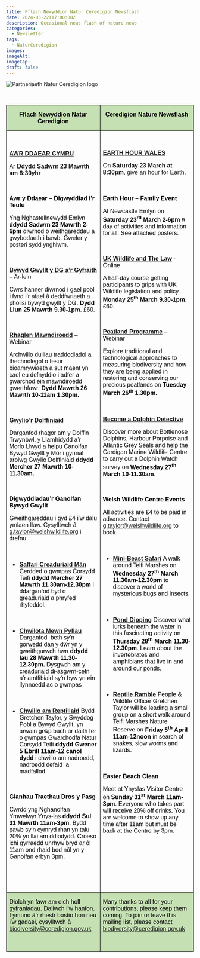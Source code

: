 ```yaml
---
title: Fflach Newyddion Natur Ceredigion Newsflash
date: 2024-03-22T17:00:00Z
description: Occasional news flash of nature news
categories: 
  - Newsletter
tags: 
  - NaturCeredigion
images: 
imageAlt: 
imageCap: 
draft: false
---
```


![Partneriaeth Natur Ceredigion logo](https://res.cloudinary.com/naturceredigion/image/upload/v1720616218/logo-newsletter.png)

<p>&nbsp;&nbsp;</p><table class="MsoNormalTable" border="0" cellspacing="0" cellpadding="0" width="100%" style="width:100.0%;border-collapse:collapse"><tbody><tr><td colspan="1" rowspan="1" width="50%" valign="top" style="width:50.0%;border:solid windowtext 1.0pt;background:#C5E0B3;padding:0cm 5.4pt 0cm 5.4pt"><p style="text-align: center"><strong><span style="font-family: Arial, sans-serif; color: black">Fflach Newyddion Natur Ceredigion</span></strong></p></td><td colspan="1" rowspan="1" width="50%" valign="top" style="width:50.0%;border:solid windowtext 1.0pt;border-left:none;background:#C5E0B3;padding:0cm 5.4pt 0cm 5.4pt"><p style="text-align: center"><strong><span style="font-family: Arial, sans-serif; color: black">Ceredigion Nature Newsflash</span></strong></p></td></tr><tr><td colspan="1" rowspan="1" width="50%" valign="top" style="width:50.0%;border:solid windowtext 1.0pt;border-top:none;padding:0cm 5.4pt 0cm 5.4pt"><p><strong><span>&nbsp;</span></strong></p><p><a target="_blank" rel="noopener noreferrer nofollow" href="https://www.wwf.org.uk/cymru/awrddaear"><strong><span style="font-family: Arial, sans-serif">AWR DDAEAR CYMRU</span></strong></a></p><p><span style="font-family: Arial, sans-serif">Ar </span><strong><span style="font-family: Arial, sans-serif">Ddydd Sadwrn 23 Mawrth am 8:30yhr</span></strong></p><p><strong><span style="font-family: Arial, sans-serif">&nbsp;</span></strong></p><p><strong><span style="font-family: Arial, sans-serif; color: black">Awr y Ddaear – Digwyddiad i’r Teulu</span></strong></p><p><span style="font-family: Arial, sans-serif; color: black">Yng Nghastellnewydd Emlyn </span><strong><span style="font-family: Arial, sans-serif; color: black">ddydd Sadwrn 23 Mawrth 2-6pm</span></strong><span style="font-family: Arial, sans-serif; color: black"> diwrnod o weithgareddau a gwybodaeth i bawb. Gweler y posteri sydd ynghlwm.</span></p><p><span style="font-family: Arial, sans-serif">&nbsp;</span></p><p><a target="_blank" rel="noopener noreferrer nofollow" href="https://www.eventbrite.co.uk/e/uk-wildlife-and-the-law-online-tickets-723936121427?aff=ebdsoporgprofile"><strong><span style="font-family: Arial, sans-serif">Bywyd Gwyllt y DG a’r Gyfraith</span></strong></a><strong><span style="font-family: Arial, sans-serif"> </span></strong><span style="font-family: Arial, sans-serif; color: rgb(5, 5, 5)">– Ar-lein</span></p><p><span style="font-family: Arial, sans-serif; color: rgb(5, 5, 5)">Cwrs hanner diwrnod i gael pobl i fynd i’r afael â deddfwriaeth a pholisi bywyd gwyllt y DG. </span><strong><span style="font-family: Arial, sans-serif; color: rgb(5, 5, 5)">Dydd Llun 25 Mawrth 9.30-1pm</span></strong><span style="font-family: Arial, sans-serif; color: rgb(5, 5, 5)">. £60.</span></p><p><span style="font-family: Arial, sans-serif; color: rgb(5, 5, 5)">&nbsp;</span></p><p><a target="_blank" rel="noopener noreferrer nofollow" href="https://us06web.zoom.us/webinar/register/WN_QgtYd75XQz-1HY48wHh0JA#/registration"><strong><span style="font-family: Arial, sans-serif">Rhaglen Mawndiroedd</span></strong></a><span style="font-family: Arial, sans-serif; color: rgb(5, 5, 5)"> – Webinar</span></p><p><span style="font-family: Arial, sans-serif; color: rgb(5, 5, 5)">Archwilio dulliau traddodiadol a thechnolegol o fesur bioamrywiaeth a sut maent yn cael eu defnyddio i adfer a gwarchod ein mawndiroedd gwerthfawr. </span><strong><span style="font-family: Arial, sans-serif; color: rgb(5, 5, 5)">Dydd Mawrth 26 Mawrth 10-11am 1.30pm.</span></strong></p><p><span style="font-family: Arial, sans-serif">&nbsp;</span></p><p><a target="_blank" rel="noopener noreferrer nofollow" href="https://www.eventbrite.co.uk/e/become-a-dolphin-detective-tickets-862004287027?utm_source=eventbrite&amp;utm_medium=email&amp;utm_content=follow_notification&amp;utm_campaign=following_published_event&amp;utm_term=Become+a+Dolphin+Detective&amp;aff=ebemoffollowpublishemail&amp;utm_experiment=follow_template.B"><strong><span style="font-family: Arial, sans-serif">Gwylio’r Dolffiniaid</span></strong></a></p><p><span style="font-family: Arial, sans-serif; color: rgb(5, 5, 5)">Darganfod rhagor am y Dolffin Trwynbwl, y Llamhidydd a’r Morlo Llwyd a helpu Canolfan Bywyd Gwyllt y Môr i gynnal arolwg Gwylio Dolffiniaid </span><strong><span style="font-family: Arial, sans-serif; color: rgb(5, 5, 5)">ddydd Mercher 27 Mawrth 10-11.30am.</span></strong></p><p><span style="font-family: Arial, sans-serif; color: rgb(5, 5, 5)">&nbsp;</span></p><p><strong><span style="font-family: Arial, sans-serif; color: black">Digwyddiadau’r Ganolfan Bywyd Gwyllt</span></strong></p><p><span style="font-family: Arial, sans-serif; color: black">Gweithgareddau i gyd £4 i’w dalu ymlaen llaw. Cysylltwch â </span><a target="_blank" rel="noopener noreferrer nofollow" href="mailto:g.taylor@welshwildlife.org"><span style="font-family: Arial, sans-serif">g.taylor@welshwildlife.org</span></a><span style="font-family: Arial, sans-serif; color: black"> i drefnu.</span></p><p><span style="font-family: Arial, sans-serif">&nbsp;</span></p><ul><li><p><a target="_blank" rel="noopener noreferrer nofollow" href="https://www.facebook.com/events/1075986856944153?ref=newsfeed"><strong><span style="font-family: Arial, sans-serif">Saffari Creaduriaid Mân</span></strong></a><strong><span style="font-family: Arial, sans-serif; color: black"> </span></strong><span style="font-family: Arial, sans-serif; color: black">Cerdded o gwmpas Corsydd Teifi </span><strong><span style="font-family: Arial, sans-serif; color: black">ddydd Mercher 27 Mawrth 11.30am-12.30pm</span></strong><span style="font-family: Arial, sans-serif; color: black"> i ddarganfod byd o greaduriaid a phryfed rhyfeddol.&nbsp;</span></p></li></ul><p><span style="font-family: Arial, sans-serif">&nbsp;</span></p><ul><li><p><a target="_blank" rel="noopener noreferrer nofollow" href="https://www.facebook.com/events/937601020889100/?ref=newsfeed"><strong><span style="font-family: Arial, sans-serif">Chwilota Mewn Pyllau</span></strong></a><strong><span style="font-family: Arial, sans-serif; color: black"> </span></strong><span style="font-family: Arial, sans-serif; color: black">Darganfod&nbsp; beth sy’n gorwedd dan y dŵr yn y gweithgarwch hwn </span><strong><span style="font-family: Arial, sans-serif; color: black">ddydd Iau 28 Mawrth 11.30-12.30pm.</span></strong><span style="font-family: Arial, sans-serif; color: black"> Dysgwch am y creaduriaid di-asgwrn-cefn a’r amffibiaid sy’n byw yn ein llynnoedd ac o gwmpas</span></p></li></ul><p><strong><span style="font-family: Arial, sans-serif">&nbsp;</span></strong></p><ul><li><p><a target="_blank" rel="noopener noreferrer nofollow" href="https://www.facebook.com/events/373127415634826/?ref=newsfeed"><strong><span style="font-family: Arial, sans-serif">Chwilio am Reptiliaid</span></strong></a><strong><span style="font-family: Arial, sans-serif; color: black"> </span></strong><span style="font-family: Arial, sans-serif; color: black">Bydd Gretchen Taylor, y Swyddog Pobl a Bywyd Gwyllt, yn arwain grŵp bach ar daith fer o gwmpas Gwarchodfa Natur Corsydd Teifi </span><strong><span style="font-family: Arial, sans-serif; color: black">ddydd Gwener 5 Ebrill 11am-12 canol dydd</span></strong><span style="font-family: Arial, sans-serif; color: black"> i chwilio am nadroedd, nadroedd defaid&nbsp; a madfallod.</span></p></li></ul><p><span style="font-family: Arial, sans-serif">&nbsp;</span></p><p><strong><span style="font-family: Arial, sans-serif; color: black">Glanhau Traethau Dros y Pasg</span></strong></p><p><span style="font-family: Arial, sans-serif; color: black">Cwrdd yng Nghanolfan Ymwelwyr Ynys-las </span><strong><span style="font-family: Arial, sans-serif; color: black">ddydd Sul 31 Mawrth 11am-3pm</span></strong><span style="font-family: Arial, sans-serif; color: black">. Bydd pawb sy’n cymryd rhan yn talu 20% yn llai am ddiodydd. Croeso ichi gyrraedd unrhyw bryd ar ôl 11am ond rhaid bod nôl yn y Ganolfan erbyn 3pm.</span></p><p><span style="font-family: Arial, sans-serif">&nbsp;</span></p><p style="text-align: center">&nbsp;</p></td><td colspan="1" rowspan="1" width="50%" valign="top" style="width:50.0%;border-top:none;border-left:none;border-bottom:solid windowtext 1.0pt;border-right:solid windowtext 1.0pt;padding:0cm 5.4pt 0cm 5.4pt"><p><strong><span style="font-family: Arial, sans-serif">&nbsp;</span></strong></p><p><a target="_blank" rel="noopener noreferrer nofollow" href="https://www.wwf.org.uk/wales/earthhour"><strong><span style="font-family: Arial, sans-serif">EARTH HOUR WALES</span></strong></a></p><p><span style="font-family: Arial, sans-serif">On </span><strong><span style="font-family: Arial, sans-serif">Saturday 23 March at 8:30pm</span></strong><span style="font-family: Arial, sans-serif">, give an hour for Earth.</span></p><p><span>&nbsp;</span></p><p><strong><span style="font-family: Arial, sans-serif; color: black">Earth Hour – Family Event</span></strong></p><p><span style="font-family: Arial, sans-serif; color: black">At Newcastle Emlyn on </span><strong><span style="font-family: Arial, sans-serif; color: black">Saturday 23</span><sup><span style="font-family: Arial, sans-serif; color: black">rd</span></sup><span style="font-family: Arial, sans-serif; color: black"> March 2-6pm</span></strong><span style="font-family: Arial, sans-serif; color: black"> a day of activities and information for all. See attached posters.</span></p><p><span style="font-family: Arial, sans-serif">&nbsp;</span></p><p><a target="_blank" rel="noopener noreferrer nofollow" href="https://www.eventbrite.co.uk/e/uk-wildlife-and-the-law-online-tickets-723936121427?aff=ebdsoporgprofile"><strong><span style="font-family: Arial, sans-serif">UK Wildlife and The Law</span></strong></a><span style="font-family: Arial, sans-serif; color: rgb(5, 5, 5)"> - Online</span></p><p><span style="font-family: Arial, sans-serif; color: rgb(5, 5, 5)">A half-day course getting participants to grips with UK Wildlife legislation and policy. </span><strong><span style="font-family: Arial, sans-serif; color: rgb(5, 5, 5)">Monday 25</span><sup><span style="font-family: Arial, sans-serif; color: rgb(5, 5, 5)">th</span></sup><span style="font-family: Arial, sans-serif; color: rgb(5, 5, 5)"> March 9.30-1pm</span></strong><span style="font-family: Arial, sans-serif; color: rgb(5, 5, 5)">. £60.</span></p><p><span style="font-family: Arial, sans-serif; color: rgb(5, 5, 5)">&nbsp;</span></p><p><a target="_blank" rel="noopener noreferrer nofollow" href="https://us06web.zoom.us/webinar/register/WN_QgtYd75XQz-1HY48wHh0JA#/registration"><strong><span style="font-family: Arial, sans-serif">Peatland Programme</span></strong></a><span style="font-family: Arial, sans-serif; color: rgb(5, 5, 5)"> – Webinar</span></p><p><span style="font-family: Arial, sans-serif; color: rgb(5, 5, 5)">Explore traditional and technological approaches to measuring biodiversity and how they are being applied in restoring and conserving our precious peatlands on </span><strong><span style="font-family: Arial, sans-serif; color: rgb(5, 5, 5)">Tuesday March 26</span><sup><span style="font-family: Arial, sans-serif; color: rgb(5, 5, 5)">th</span></sup><span style="font-family: Arial, sans-serif; color: rgb(5, 5, 5)"> 1.30pm.</span></strong></p><p><span>&nbsp;</span></p><p><a target="_blank" rel="noopener noreferrer nofollow" href="https://www.eventbrite.co.uk/e/become-a-dolphin-detective-tickets-862004287027?utm_source=eventbrite&amp;utm_medium=email&amp;utm_content=follow_notification&amp;utm_campaign=following_published_event&amp;utm_term=Become+a+Dolphin+Detective&amp;aff=ebemoffollowpublishemail&amp;utm_experiment=follow_template.B"><strong><span style="font-family: Arial, sans-serif">Become a Dolphin Detective</span></strong></a></p><p><span style="font-family: Arial, sans-serif; color: rgb(5, 5, 5)">Discover more about Bottlenose Dolphins, Harbour Porpoise and Atlantic Grey Seals and help the Cardigan Marine Wildlife Centre to carry out a Dolphin Watch survey on </span><strong><span style="font-family: Arial, sans-serif; color: rgb(5, 5, 5)">Wednesday 27</span><sup><span style="font-family: Arial, sans-serif; color: rgb(5, 5, 5)">th</span></sup><span style="font-family: Arial, sans-serif; color: rgb(5, 5, 5)"> March 10-11.30am</span></strong><span style="font-family: Arial, sans-serif; color: rgb(5, 5, 5)">.</span></p><p><span style="font-family: Arial, sans-serif; color: rgb(5, 5, 5)">&nbsp;</span></p><p><strong><span style="font-family: Arial, sans-serif; color: black">Welsh Wildlife Centre Events</span></strong></p><p><span style="font-family: Arial, sans-serif; color: black">All activities are £4 to be paid in advance. Contact </span><a target="_blank" rel="noopener noreferrer nofollow" href="mailto:g.taylor@welshwildlife.org"><span style="font-family: Arial, sans-serif">g.taylor@welshwildlife.org</span></a><span style="font-family: Arial, sans-serif; color: black"> to book.</span></p><p><span style="font-family: Arial, sans-serif">&nbsp;</span></p><ul><li><p><a target="_blank" rel="noopener noreferrer nofollow" href="https://www.facebook.com/events/1075986856944153?ref=newsfeed"><strong><span style="font-family: Arial, sans-serif">Mini-Beast Safari</span></strong></a><strong><span style="font-family: Arial, sans-serif; color: black"> </span></strong><span style="font-family: Arial, sans-serif; color: black">A walk around Teifi Marshes on </span><strong><span style="font-family: Arial, sans-serif; color: black">Wednesday 27</span><sup><span style="font-family: Arial, sans-serif; color: black">th</span></sup><span style="font-family: Arial, sans-serif; color: black"> March 11.30am-12.30pm</span></strong><span style="font-family: Arial, sans-serif; color: black"> to discover a world of mysterious bugs and insects.</span></p></li></ul><p><span style="font-family: Arial, sans-serif">&nbsp;</span></p><ul><li><p><a target="_blank" rel="noopener noreferrer nofollow" href="https://www.facebook.com/events/937601020889100/?ref=newsfeed"><strong><span style="font-family: Arial, sans-serif">Pond Dipping</span></strong></a><strong><span style="font-family: Arial, sans-serif; color: black"> </span></strong><span style="font-family: Arial, sans-serif; color: black">Discover what lurks beneath the water in this fascinating activity on </span><strong><span style="font-family: Arial, sans-serif; color: black">Thursday 28</span><sup><span style="font-family: Arial, sans-serif; color: black">th</span></sup><span style="font-family: Arial, sans-serif; color: black"> March 11.30-12.30pm</span></strong><span style="font-family: Arial, sans-serif; color: black">. Learn about the invertebrates and amphibians that live in and around our ponds.</span></p></li></ul><p><strong><span style="font-family: Arial, sans-serif">&nbsp;</span></strong></p><ul><li><p><a target="_blank" rel="noopener noreferrer nofollow" href="https://www.facebook.com/events/373127415634826/?ref=newsfeed"><strong><span style="font-family: Arial, sans-serif">Reptile Ramble</span></strong></a><strong><span style="font-family: Arial, sans-serif; color: black"> </span></strong><span style="font-family: Arial, sans-serif; color: black">People &amp; Wildlife Officer Gretchen Taylor will be leading a small group on a short walk around Teifi Marshes Nature Reserve on </span><strong><span style="font-family: Arial, sans-serif; color: black">Friday 5</span><sup><span style="font-family: Arial, sans-serif; color: black">th</span></sup><span style="font-family: Arial, sans-serif; color: black"> April 11am-12noon</span></strong><span style="font-family: Arial, sans-serif; color: black"> in search of snakes, slow worms and lizards.</span></p></li></ul><p><span>&nbsp;</span></p><p><strong><span style="font-family: Arial, sans-serif; color: black">Easter Beach Clean</span></strong></p><p><span style="font-family: Arial, sans-serif; color: black">Meet at Ynyslas Visitor Centre on </span><strong><span style="font-family: Arial, sans-serif; color: black">Sunday 31</span><sup><span style="font-family: Arial, sans-serif; color: black">st</span></sup><span style="font-family: Arial, sans-serif; color: black"> March 11am-3pm</span></strong><span style="font-family: Arial, sans-serif; color: black">. Everyone who takes part will receive 20% off drinks. You are welcome to show up any time after 11am but must be back at the Centre by 3pm.</span></p><p style="text-align: center">&nbsp;</p></td></tr><tr><td colspan="1" rowspan="1" width="50%" valign="top" style="width:50.0%;border:solid windowtext 1.0pt;border-top:none;background:#C5E0B3;padding:0cm 5.4pt 0cm 5.4pt"><p><span style="font-family: Arial, sans-serif; color: black">Diolch yn fawr am eich holl gyfraniadau. Daliwch i’w hanfon. I ymuno â’r rhestr bostio hon neu i’w gadael, cysylltwch â </span><a target="_blank" rel="noopener noreferrer nofollow" href="mailto:biodiversity@ceredigion.gov.uk"><span style="font-family: Arial, sans-serif">biodiversity@ceredigion.gov.uk</span></a></p><p style="text-align: center">&nbsp;</p></td><td colspan="1" rowspan="1" width="50%" valign="top" style="width:50.0%;border-top:none;border-left:none;border-bottom:solid windowtext 1.0pt;border-right:solid windowtext 1.0pt;background:#C5E0B3;padding:0cm 5.4pt 0cm 5.4pt"><p><span style="font-family: Arial, sans-serif; color: black">Many thanks to all for your contributions, please keep them coming. To join or leave this mailing list, please contact </span><a target="_blank" rel="noopener noreferrer nofollow" href="mailto:biodiversity@ceredigion.gov.uk"><span style="font-family: Arial, sans-serif">biodiversity@ceredigion.gov.uk</span></a></p><p style="text-align: center">&nbsp;</p></td></tr></tbody></table><p style="text-align: center">&nbsp;</p><p>&nbsp;</p><p>&nbsp;</p><ol class="footnotes"></ol>